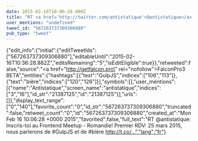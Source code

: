 ```yaml
---
date: 2015-02-16T10:06:28.000Z
title: "RT <a href='http://twitter.com/antistatique'>@antistatique</a>: Inscris-toi au Frontend Meetup - Romandie! Premier RDV: 25 mars 2015, nous parlerons de #GulpJS et de #bière http://t.co/…″"
user_mentions: "undefined"
tweet_id: "567263737309306880"
pub_type: "tweet"
---
```

{"edit_info":{"initial":{"editTweetIds":["567263737309306880"],"editableUntil":"2015-02-16T10:36:28.882Z","editsRemaining":"5","isEditEligible":true}},"retweeted":false,"source":"<a href=\"http://getfalcon.pro\" rel=\"nofollow\">FalconPro3 BETA</a>","entities":{"hashtags":[{"text":"GulpJS","indices":["106","113"]},{"text":"bière","indices":["120","126"]}],"symbols":[],"user_mentions":[{"name":"Antistatique","screen_name":"antistatique","indices":["3","16"],"id_str":"21387125","id":"21387125"}],"urls":[]},"display_text_range":["0","140"],"favorite_count":"0","id_str":"567263737309306880","truncated":false,"retweet_count":"0","id":"567263737309306880","created_at":"Mon Feb 16 10:06:28 +0000 2015","favorited":false,"full_text":"RT @antistatique: Inscris-toi au Frontend Meetup - Romandie! Premier RDV: 25 mars 2015, nous parlerons de #GulpJS et de #bière http://t.co/…","lang":"fr"}
